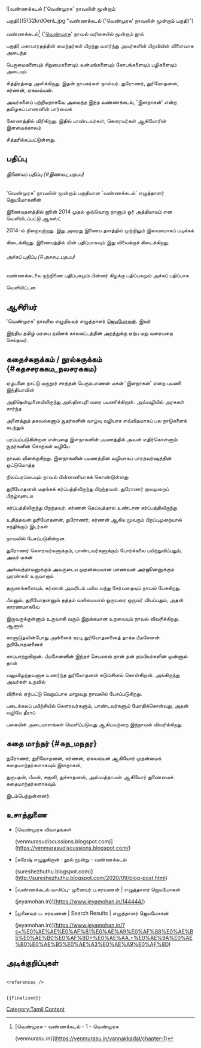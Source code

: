 ![வண்ணக்கடல் (\'வெண்முரசு' நாவலின் மூன்றாம்
பகுதி)](5132krdOenL.jpg "வண்ணக்கடல் ('வெண்முரசு’ நாவலின் மூன்றாம் பகுதி)")
வண்ணக்கடல்[^1] (\'[வெண்முரசு](வெண்முரசு "wikilink")' நாவல் வரிசையில் மூன்றாம் நூல்
பகுதி) மகாபாரதத்தின் மைந்தர்கள் பிறந்து வளர்ந்து அவர்களின் பிறவியின் விளைவாக அடைந்த
பெருமைகளையும் சிறுமைகளையும் வன்மங்களையும் கோபங்களையும் பழிகளையும் அடையும்
சித்திரத்தை அளிக்கிறது. இதன் நாயகர்கள் நால்வர். துரோணர், துரியோதனன், கர்ணன், ஏகலவ்யன்.
அவர்களைப் பற்றியதாகவே அமைந்த இந்த வண்ணக்கடல், \'இளநாகன்' என்ற தமிழகப் பாணனின் பார்வைக்
கோணத்தில் விரிகிறது. இதில் பாண்டவர்கள், கௌரவர்கள் ஆகியோரின் இளமைக்காலம்
சித்தரிக்கப்பட்டுள்ளது.

## பதிப்பு

###### இணையப் பதிப்பு {#இணயப_பதபப}

\'வெண்முரசு' நாவலின் மூன்றாம் பகுதியான \'வண்ணக்கடல்' எழுத்தாளர் ஜெயமோகனின்
இணையதளத்தில் ஜூன் 2014 முதல் ஒவ்வொரு நாளும் ஓர் அத்தியாயம் என வெளியிடப்பட்டு ஆகஸ்ட்
2014-ல் நிறைவுற்றது. இது அவரது இணைய தளத்தில் முற்றிலும் இலவசமாகப் படிக்கக்
கிடைக்கிறது. இணையத்தில் மின் பதிப்பாகவும் இது விலைக்குக் கிடைக்கிறது.

###### அச்சுப் பதிப்பு {#அசசப_பதபப}

வண்ணக்கடலை நற்றிணை பதிப்பகமும் பின்னர் கிழக்கு பதிப்பகமும் அச்சுப் பதிப்பாக
வெளியிட்டன.

## ஆசிரியர்

\'வெண்முரசு' நாவலை எழுதியவர் எழுத்தாளர் [ஜெயமோகன்](ஜெயமோகன் "wikilink"). இவர்
இந்திய தமிழ் மரபை நவீனக் காலகட்டத்தின் அறத்துக்கு ஏற்ப மறு வரையறை செய்தவர்.

## கதைச்சுருக்கம் / நூல்சுருக்கம் {#கதசசரககம_நலசரககம}

ஏழ்பனை நாட்டு மருதூர் சாத்தன் பெரும்பாணன் மகன் \'இளநாகன்' என்ற பயணி இந்தியாவின்
அதிதென்முனையிலிருந்து அஸ்தினபுரி வரை பயணிக்கிறான். அவ்வழியில் அரசுகள் சார்ந்த
அனைத்துத் தகவல்களும் சூதர்களின் வாழ்வு வழியாக எவ்விதமாகப் பல நாடுகளைக் கடந்தும்
பரப்பப்படுகின்றன என்பதை இளநாகனின் பயணத்தில் அவன் எதிர்கொள்ளும் சூதர்களின் சொற்கள் வழியே
நாவல் விளக்குகிறது. இளநாகனின் பயணத்தின் வழியாகப் பாரதவர்ஷத்தின் ஒட்டுமொத்த
நிலப்பரப்பையும் நாவல் பின்னணியாகக் கொண்டுள்ளது.

துரியோதனன் மதங்கக் கர்ப்பத்திலிருந்து பிறந்தவன். துரோணர் குலமுறைப் பிறழ்வுடைய
கர்ப்பத்திலிருந்து பிறந்தவர். கர்ணன் தெய்வத்தால் உண்டான கர்ப்பத்திலிருந்து
உதித்தவன்.துரியோதனன், துரோணர், கர்ணன் ஆகிய மூவரும் பிறப்புமுறையால் சந்திக்கும் இடர்கள்
நாவலில் பேசப்படுகின்றன.

துரோணர் கெளரவர்களுக்கும், பாண்டவர்களுக்கும் போர்க்கலை பயிற்றுவிப்பதும், அவர் மகன்
அஸ்வத்தாமனுக்கும் அவருடைய முதன்மையான மாணவன் அர்ஜூனனுக்கும் முரண்கள் உருவாகும்
தருணங்களையும், கர்ணன் அவரிடம் பயில வந்து சேர்வதையும் நாவல் பேசுகிறது.

பீமனும், துரியோதனனும் தத்தம் வலிமையால் ஒருவரை ஒருவர் வியப்பதும், அதன் காரணமாகவே
இருவருக்குள்ளும் உருவாகி வரும் இறுக்கமான உறவையும் நாவல் விவரிக்கிறது. ஆனால்
கானாடுதலின்போது அன்னைக் கரடி துரியோதனனைத் தாக்க பீமசேனன் துரியோதனனைக்
காப்பாற்றுகிறான். பீமசேனனின் இந்தச் செயலால் தான் தன் தம்பியர்களின் முன்னால் தான்
வலுவிழந்தவனாக உணர்ந்த துரியோதனன் கடும்சினம் கொள்கிறான். அங்கிருந்து அவர்கள் உறவில்
விரிசல் ஏற்பட்டு வெறுப்பாக மாறுவது நாவலில் பேசப்படுகிறது.

படைக்கலப் பயிற்சியில் கெளரவர்களும், பாண்டவர்களும் மோதிக்கொள்வது, அதன் வழியே தீராப்
பகையின் அடையாளங்கள் வெளிப்படுவது ஆகியவற்றை இந்நாவல் விவரிக்கிறது.

## கதை மாந்தர் {#கத_மநதர}

துரோணர், துரியோதனன், கர்ணன், ஏகலவ்யன் ஆகியோர் முதன்மைக் கதைமாந்தர்களாகவும் இளநாகன்,
துருபதன், பீமன், சகுனி, துச்சாதனன், அஸ்வத்தாமன் ஆகியோர் துணைமைக் கதைமாந்தர்களாகவும்
இடம்பெற்றுள்ளனர்.

## உசாத்துணை

-   [வெண்முரசு விவாதங்கள்
    (venmurasudiscussions.blogspot.com)](https://venmurasudiscussions.blogspot.com/)
-   [சுரேஷ் எழுதுகிறான் : நூல் மூன்று - வண்ணக்கடல்
    (sureshezhuthu.blogspot.com)](http://sureshezhuthu.blogspot.com/2020/09/blog-post.html)
-   [வண்ணக்கடல் வாசிப்பு- முனைவர் ப.சரவணன் \| எழுத்தாளர் ஜெயமோகன்
    (jeyamohan.in)](https://www.jeyamohan.in/144444/)
-   [முனைவர் ப. சரவணன் \| Search Results \| எழுத்தாளர் ஜெயமோகன்
    (jeyamohan.in)](https://www.jeyamohan.in/?s=%E0%AE%AE%E0%AF%81%E0%AE%A9%E0%AF%88%E0%AE%B5%E0%AE%B0%E0%AF%8D+%E0%AE%AA.+%E0%AE%9A%E0%AE%B0%E0%AE%B5%E0%AE%A3%E0%AE%A9%E0%AF%8D)

## அடிக்குறிப்புகள்

```{=html}
<references />
```
```{=mediawiki}
{{Finalised}}
```
[Category:Tamil Content](Category:Tamil_Content "wikilink")

[^1]: [வெண்முரசு - வண்ணக்கடல் - 1 - வெண்முரசு
    (venmurasu.in)](https://venmurasu.in/vannakkadal/chapter-1)
